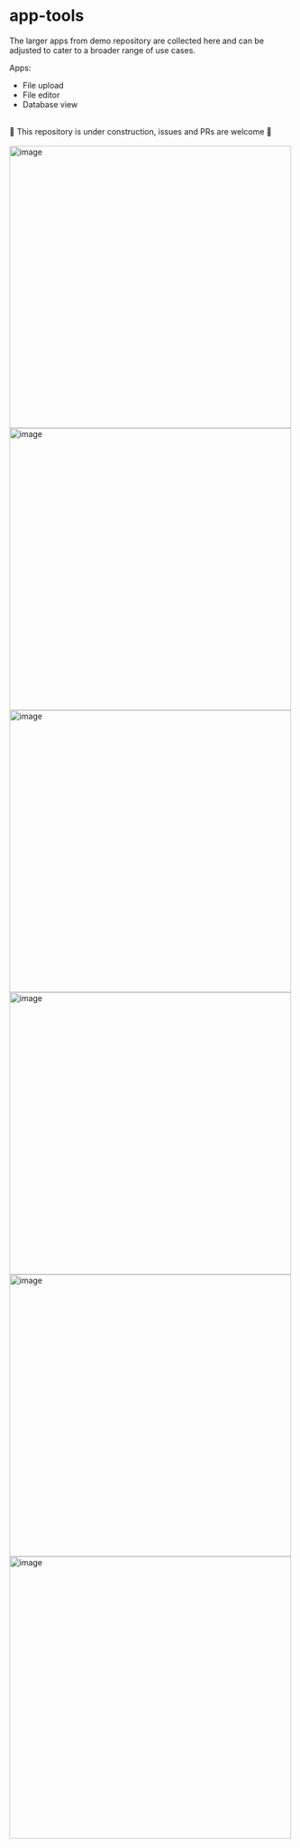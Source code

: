 # app-tools
The larger apps from demo repository are collected here and can be adjusted to cater to a broader range of use cases. <br>

Apps:
* File upload
* File editor
* Database view

<br>
🚧 This repository is under construction, issues and PRs are welcome 🚧 <br>
<br>

<img width="500" alt="image" src="https://github.com/abap2UI5/app-tools/assets/102328295/bc176b4f-ce4a-46d9-8ed0-250054e0f3e5">
<br>
<img width="500" alt="image" src="https://github.com/abap2UI5/app-tools/assets/102328295/fe9df57f-1df3-4830-8a9b-2cef56ea9474">
<br>
<img width="500" alt="image" src="https://github.com/abap2UI5/app-tools/assets/102328295/41eb2bb7-8a3e-46d0-9938-712b6364baaa">
<br>
<img width="500" alt="image" src="https://github.com/abap2UI5/app-tools/assets/102328295/63b57853-e520-4f62-aeea-c972c9a34d7c">
<br>
<img width="500" alt="image" src="https://github.com/abap2UI5/app-tools/assets/102328295/60d980c4-720f-4f58-a96f-f6c4998ca464">
<br>
<img width="500" alt="image" src="https://github.com/abap2UI5/app-tools/assets/102328295/7c3869f6-7e64-43f2-88ae-26d717f6b657">
